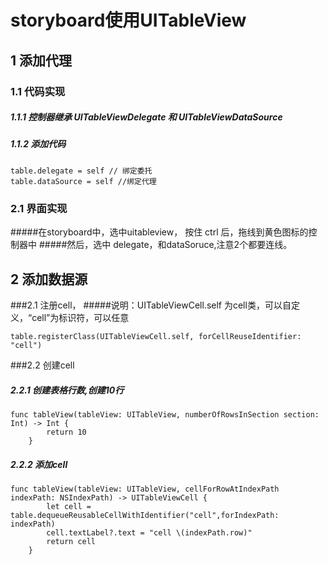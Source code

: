 # storyboard使用UITableView


## 1 添加代理
###  1.1 代码实现 
#####  1.1.1 控制器继承 UITableViewDelegate 和 UITableViewDataSource
#####  1.1.2 添加代码
```objc 
table.delegate = self // 绑定委托
table.dataSource = self //绑定代理
```
###   2.1 界面实现
#####在storyboard中，选中uitableview， 按住 ctrl 后，拖线到黄色图标的控制器中
#####然后，选中 delegate，和dataSoruce,注意2个都要连线。



## 2 添加数据源
###2.1 注册cell，
#####说明：UITableViewCell.self 为cell类，可以自定义，“cell”为标识符，可以任意
```objc
table.registerClass(UITableViewCell.self, forCellReuseIdentifier: "cell")
```
###2.2 创建cell
##### 2.2.1 创建表格行数,创建10行
```objc
func tableView(tableView: UITableView, numberOfRowsInSection section: Int) -> Int {
        return 10
    }
```
##### 2.2.2 添加cell
```objc
func tableView(tableView: UITableView, cellForRowAtIndexPath indexPath: NSIndexPath) -> UITableViewCell {
        let cell = table.dequeueReusableCellWithIdentifier("cell",forIndexPath: indexPath)
        cell.textLabel?.text = "cell \(indexPath.row)"
        return cell
    }
```


